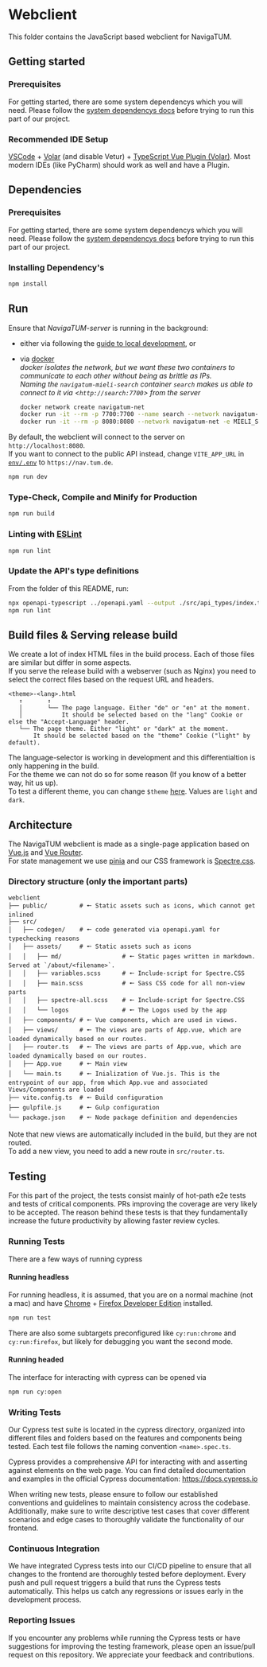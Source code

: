 # Webclient

This folder contains the JavaScript based webclient for NavigaTUM.

## Getting started

### Prerequisites

For getting started, there are some system dependencys which you will need.
Please follow the [system dependencys docs](/resources/documentation/Dependencys.md) before trying to run this part of our project.

### Recommended IDE Setup

[VSCode](https://code.visualstudio.com/) + [Volar](https://marketplace.visualstudio.com/items?itemName=Vue.volar) (and disable Vetur) + [TypeScript Vue Plugin (Volar)](https://marketplace.visualstudio.com/items?itemName=Vue.vscode-typescript-vue-plugin).
Most modern IDEs (like PyCharm) should work as well and have a Plugin.

## Dependencies

### Prerequisites

For getting started, there are some system dependencys which you will need.
Please follow the [system dependencys docs](/resources/documentation/Dependencys.md) before trying to run this part of our project.

### Installing Dependency's

```bash
npm install
```

## Run

Ensure that _NavigaTUM-server_ is running in the background:

- either via following the [guide to local development](../server/README.md), or
- via [docker](https://docs.docker.com/)  
   _docker isolates the network, but we want these two containers to communicate to each other without being as brittle as IPs._  
   _Naming the `navigatum-mieli-search` container `search` makes us able to connect to it via <`http://search:7700`> from the server_

  ```bash
  docker network create navigatum-net
  docker run -it --rm -p 7700:7700 --name search --network navigatum-net ghcr.io/tum-dev/navigatum-mieli-search:main
  docker run -it --rm -p 8080:8080 --network navigatum-net -e MIELI_SEARCH_ADDR=search ghcr.io/tum-dev/navigatum-server:main /bin/navigatum-main-api
  ```

By default, the webclient will connect to the server on `http://localhost:8080`.  
If you want to connect to the public API instead, change `VITE_APP_URL` in [`env/.env`](./env/.env) to `https://nav.tum.de`.

```sh
npm run dev
```

### Type-Check, Compile and Minify for Production

```sh
npm run build
```

### Linting with [ESLint](https://eslint.org/)

```sh
npm run lint
```

### Update the API's type definitions

From the folder of this README, run:

```sh
npx openapi-typescript ../openapi.yaml --output ./src/api_types/index.ts --export-type --immutable-types --support-array-length
npm run lint
```

## Build files & Serving release build

We create a lot of index HTML files in the build process.
Each of those files are similar but differ in some aspects.  
If you serve the release build with a webserver (such as Nginx) you need to select the correct files based on the request URL and headers.

```plain
<theme>-<lang>.html
   ↑       ↑
   │       └── The page language. Either "de" or "en" at the moment.
   │           It should be selected based on the "lang" Cookie or else the "Accept-Language" header.
   └── The page theme. Either "light" or "dark" at the moment.
       It should be selected based on the "theme" Cookie ("light" by default).
```

The language-selector is working in development and this differentialtion is only happening in the build.  
For the theme we can not do so for some reason (If you know of a better way, hit us up).  
To test a different theme, you can change `$theme` [here](./src/assets/variables.scss). Values are `light` and `dark`.

## Architecture

The NavigaTUM webclient is made as a single-page application based on [Vue.js](https://vuejs.org/) and [Vue Router](https://router.vuejs.org/).  
For state management we use [pinia](https://pinia.vuejs.org/) and our CSS framework is [Spectre.css](https://picturepan2.github.io/spectre/).

### Directory structure (only the important parts)

```plain
webclient
├── public/         # 🠔 Static assets such as icons, which cannot get inlined
├── src/
│   ├── codegen/    # 🠔 code generated via openapi.yaml for typechecking reasons
│   ├── assets/     # 🠔 Static assets such as icons
│   │   ├── md/                 # 🠔 Static pages written in markdown. Served at `/about/<filename>`.
│   │   ├── variables.scss      # 🠔 Include-script for Spectre.CSS
│   │   ├── main.scss           # 🠔 Sass CSS code for all non-view parts
│   │   ├── spectre-all.scss    # 🠔 Include-script for Spectre.CSS
│   │   └── logos               # 🠔 The Logos used by the app
│   ├── components/ # 🠔 Vue components, which are used in views.
│   ├── views/      # 🠔 The views are parts of App.vue, which are loaded dynamically based on our routes.
│   ├── router.ts   # 🠔 The views are parts of App.vue, which are loaded dynamically based on our routes.
│   ├── App.vue     # 🠔 Main view
│   └── main.ts     # 🠔 Inialization of Vue.js. This is the entrypoint of our app, from which App.vue and associated Views/Components are loaded
├── vite.config.ts  # 🠔 Build configuration
├── gulpfile.js     # 🠔 Gulp configuration
└── package.json    # 🠔 Node package definition and dependencies
```

Note that new views are automatically included in the build, but they are not routed.  
To add a new view, you need to add a new route in `src/router.ts`.

## Testing

For this part of the project, the tests consist mainly of hot-path e2e tests and tests of critical components.
PRs improving the coverage are very likely to be accepted.
The reason behind these tests is that they fundamentally increase the future productivity by allowing faster review cycles.

### Running Tests

There are a few ways of running cypress

#### Running headless

For running headless, it is assumed, that you are on a normal machine (not a mac) and have [Chrome](https://www.google.com/intl/de/chrome/) + [Firefox Developer Edition](https://www.mozilla.org/de/firefox/developer/) installed.

```bash
npm run test
```

There are also some subtargets preconfigured like `cy:run:chrome` and `cy:run:firefox`, but likely for debugging you want the second mode.

#### Running headed

The interface for interacting with cypress can be opened via

```bash
npm run cy:open
```

### Writing Tests

Our Cypress test suite is located in the cypress directory, organized into different files and folders based on the features and components being tested.
Each test file follows the naming convention `<name>.spec.ts`.

Cypress provides a comprehensive API for interacting with and asserting against elements on the web page.
You can find detailed documentation and examples in the official Cypress documentation: <https://docs.cypress.io>

When writing new tests, please ensure to follow our established conventions and guidelines to maintain consistency across the codebase.
Additionally, make sure to write descriptive test cases that cover different scenarios and edge cases to thoroughly validate the functionality of our frontend.

### Continuous Integration

We have integrated Cypress tests into our CI/CD pipeline to ensure that all changes to the frontend are thoroughly tested before deployment.
Every push and pull request triggers a build that runs the Cypress tests automatically.
This helps us catch any regressions or issues early in the development process.

### Reporting Issues

If you encounter any problems while running the Cypress tests or have suggestions for improving the testing framework, please open an issue/pull request on this repository.
We appreciate your feedback and contributions.
